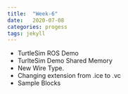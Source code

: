 ```yaml
---
title:  "Week-6"
date:   2020-07-08
categories: progess
tags: jekyll
---
```


* TurtleSim ROS Demo
* TurlteSim Demo Shared Memory
* New Wire Type.
* Changing extension from .ice to .vc
* Sample Blocks
